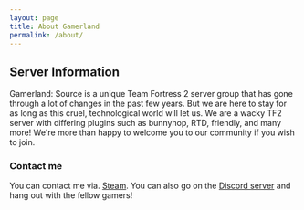 ```yaml
---
layout: page
title: About Gamerland
permalink: /about/
---
```


## Server Information

Gamerland: Source is a unique Team Fortress 2 server group that has gone through a lot of changes in the past few years. But we are here to stay for as long as this cruel, technological world will let us.
We are a wacky TF2 server with differing plugins such as bunnyhop, RTD, friendly, and many more! We're more than happy to welcome you to our community if you wish to join.

### Contact me

You can contact me via. [Steam](http://steamcommunity.com/id/Live_and_Learn).
You can also go on the [Discord server](https://discord.gg/S9XZdj6) and hang out with the fellow gamers!
